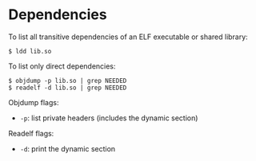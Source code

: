 Dependencies
============

To list all transitive dependencies of an ELF executable or shared library:

    $ ldd lib.so

To list only direct dependencies:

    $ objdump -p lib.so | grep NEEDED
    $ readelf -d lib.so | grep NEEDED

Objdump flags:

 * `-p`: list private headers (includes the dynamic section)

Readelf flags:

 * `-d`: print the dynamic section
